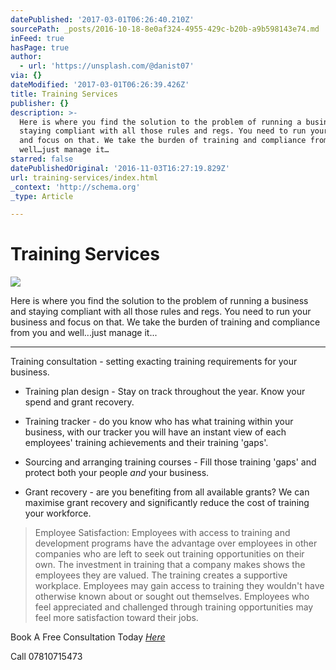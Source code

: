 ```yaml
---
datePublished: '2017-03-01T06:26:40.210Z'
sourcePath: _posts/2016-10-18-8e0af324-4955-429c-b20b-a9b598143e74.md
inFeed: true
hasPage: true
author:
  - url: 'https://unsplash.com/@danist07'
via: {}
dateModified: '2017-03-01T06:26:39.426Z'
title: Training Services
publisher: {}
description: >-
  Here is where you find the solution to the problem of running a business and
  staying compliant with all those rules and regs. You need to run your business
  and focus on that. We take the burden of training and compliance from you and
  well…just manage it…
starred: false
datePublishedOriginal: '2016-11-03T16:27:19.829Z'
url: training-services/index.html
_context: 'http://schema.org'
_type: Article

---
```

# Training Services
![](https://the-grid-user-content.s3-us-west-2.amazonaws.com/b049133d-74b2-415d-a149-e007fd1f4b98.jpg)

Here is where you find the solution to the problem of running a business and staying compliant with all those rules and regs. You need to run your business and focus on that. We take the burden of training and compliance from you and well...just manage it...

---

Training consultation - setting exacting training requirements for your business.

* Training plan design - Stay on track throughout the year. Know your spend and grant recovery.

* Training tracker - do you know who has what training within your business, with our tracker you will have an instant view of each employees' training achievements and their training 'gaps'.

* Sourcing and arranging training courses - Fill those training 'gaps' and protect both your people _and_ your business.

* Grant recovery - are you benefiting from all available grants? We can maximise grant recovery and significantly reduce the cost of training your workforce.

> Employee Satisfaction: 
> Employees with access to training and development programs have the advantage over employees in other companies who are left to seek out training opportunities on their own. The investment in training that a company makes shows the employees they are valued. The training creates a supportive workplace. Employees may gain access to training they wouldn't have otherwise known about or sought out themselves. Employees who feel appreciated and challenged through training opportunities may feel more satisfaction toward their jobs.

Book A Free Consultation Today _[Here][0]_

Call 07810715473

[0]: https://goo.gl/forms/pFtvJkQrsitBEpqr1